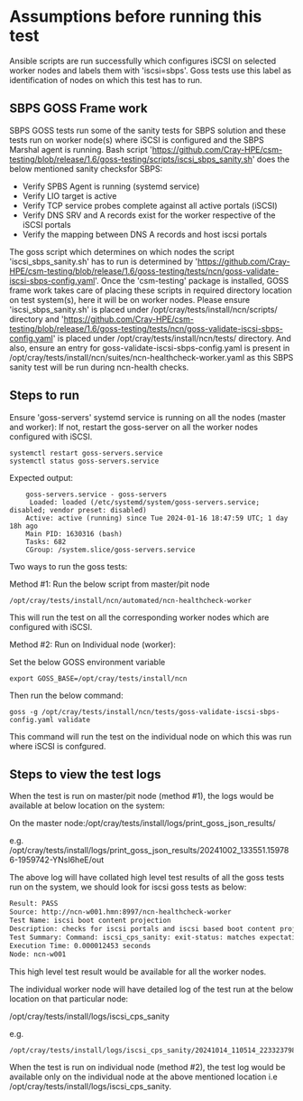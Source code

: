 # Assumptions before running this test

Ansible scripts are run successfully which configures iSCSI on selected worker nodes and labels them with 'iscsi=sbps'. Goss tests use this label as identification of nodes on which this test has to run.

## SBPS GOSS Frame work

SBPS GOSS tests run some of the sanity tests for SBPS solution and these tests run on worker node(s) where iSCSI is configured and the SBPS Marshal agent is running. Bash script 'https://github.com/Cray-HPE/csm-testing/blob/release/1.6/goss-testing/scripts/iscsi_sbps_sanity.sh' does the below mentioned sanity checksfor SBPS:

- Verify SPBS Agent is running (systemd service)
- Verify LIO target is active
- Verify TCP service probes complete against all active portals (iSCSI)
- Verify DNS SRV and A records exist for the worker respective of the iSCSI portals
- Verify the mapping between DNS A records and host iscsi portals

The goss script which determines on which nodes the script 'iscsi_sbps_sanity.sh' has to run is determined by 'https://github.com/Cray-HPE/csm-testing/blob/release/1.6/goss-testing/tests/ncn/goss-validate-iscsi-sbps-config.yaml'. Once the 'csm-testing' package is installed, GOSS frame work takes care of placing these scripts in required directory location on test system(s), here it will be on worker nodes. Please ensure 'iscsi_sbps_sanity.sh' is placed under /opt/cray/tests/install/ncn/scripts/ directory and 'https://github.com/Cray-HPE/csm-testing/blob/release/1.6/goss-testing/tests/ncn/goss-validate-iscsi-sbps-config.yaml' is placed under /opt/cray/tests/install/ncn/tests/ directory. And also, ensure an entry for goss-validate-iscsi-sbps-config.yaml is present in /opt/cray/tests/install/ncn/suites/ncn-healthcheck-worker.yaml as this SBPS sanity test will be run during ncn-health checks.

## Steps to run

Ensure 'goss-servers' systemd service is running on all the nodes (master and worker):
If not, restart the goss-server on all the worker nodes configured with iSCSI.

    systemctl restart goss-servers.service
    systemctl status goss-servers.service

Expected output:

        goss-servers.service - goss-servers
         Loaded: loaded (/etc/systemd/system/goss-servers.service; disabled; vendor preset: disabled)
        Active: active (running) since Tue 2024-01-16 18:47:59 UTC; 1 day 18h ago
        Main PID: 1630316 (bash)
        Tasks: 682
        CGroup: /system.slice/goss-servers.service

Two ways to run the goss tests:

Method #1: Run the below script from master/pit node

    /opt/cray/tests/install/ncn/automated/ncn-healthcheck-worker

This will run the test on all the corresponding worker nodes which are configured with iSCSI.

Method #2: Run on Individual node (worker):

Set the below GOSS environment variable

    export GOSS_BASE=/opt/cray/tests/install/ncn

Then run the below command:

    goss -g /opt/cray/tests/install/ncn/tests/goss-validate-iscsi-sbps-config.yaml validate

This command will run the test on the individual node on which this was run where iSCSI is confgured.

## Steps to view the test logs

When the test is run on master/pit node (method #1), the logs would be available at below location on the system:

On the master node:/opt/cray/tests/install/logs/print_goss_json_results/

e.g.
    /opt/cray/tests/install/logs/print_goss_json_results/20241002_133551.159786-1959742-YNsI6heE/out

The above log will have collated high level test results of all the goss tests run on the system,
we should look for iscsi goss tests as below: 

```bash
Result: PASS
Source: http://ncn-w001.hmn:8997/ncn-healthcheck-worker
Test Name: iscsi boot content projection
Description: checks for iscsi portals and iscsi based boot content projection service is active and running.
Test Summary: Command: iscsi_cps_sanity: exit-status: matches expectation: [0]
Execution Time: 0.000012453 seconds
Node: ncn-w001
```

This high level test result would be available for all the worker nodes.

The individual worker node will have detailed log of the test run at the below location on that particular node:

/opt/cray/tests/install/logs/iscsi_cps_sanity

e.g.

    /opt/cray/tests/install/logs/iscsi_cps_sanity/20241014_110514_223323798_211125.log

When the test is run on individual node (method #2), the test log would be available only on the individual node
at the above mentioned location i.e /opt/cray/tests/install/logs/iscsi_cps_sanity. 
